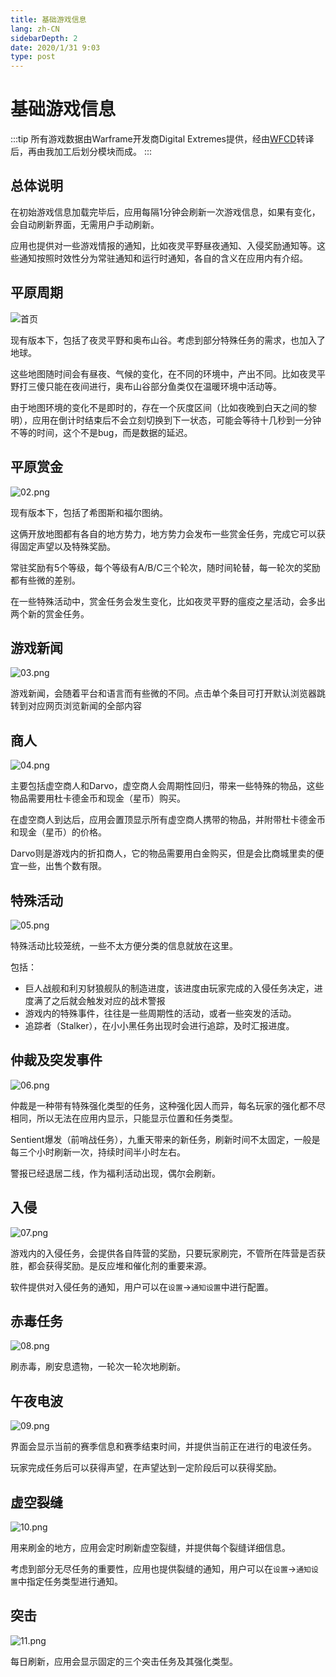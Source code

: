 ```yaml
---
title: 基础游戏信息
lang: zh-CN
sidebarDepth: 2
date: 2020/1/31 9:03
type: post
---
```


# 基础游戏信息

:::tip
所有游戏数据由Warframe开发商Digital Extremes提供，经由[WFCD](https://github.com/WFCD)转译后，再由我加工后划分模块而成。
:::

## 总体说明

在初始游戏信息加载完毕后，应用每隔1分钟会刷新一次游戏信息，如果有变化，会自动刷新界面，无需用户手动刷新。

应用也提供对一些游戏情报的通知，比如夜灵平野昼夜通知、入侵奖励通知等。这些通知按照时效性分为常驻通知和运行时通知，各自的含义在应用内有介绍。

## 平原周期

![首页](https://i.loli.net/2020/01/31/H8MgT2IZb61UcWr.png)

现有版本下，包括了夜灵平野和奥布山谷。考虑到部分特殊任务的需求，也加入了地球。

这些地图随时间会有昼夜、气候的变化，在不同的环境中，产出不同。比如夜灵平野打三傻只能在夜间进行，奥布山谷部分鱼类仅在温暖环境中活动等。

由于地图环境的变化不是即时的，存在一个灰度区间（比如夜晚到白天之间的黎明），应用在倒计时结束后不会立刻切换到下一状态，可能会等待十几秒到一分钟不等的时间，这个不是bug，而是数据的延迟。

## 平原赏金

![02.png](https://i.loli.net/2020/01/31/FfwosY7xIHbEzdN.png)

现有版本下，包括了希图斯和福尔图纳。

这俩开放地图都有各自的地方势力，地方势力会发布一些赏金任务，完成它可以获得固定声望以及特殊奖励。

常驻奖励有5个等级，每个等级有A/B/C三个轮次，随时间轮替，每一轮次的奖励都有些微的差别。

在一些特殊活动中，赏金任务会发生变化，比如夜灵平野的瘟疫之星活动，会多出两个新的赏金任务。

## 游戏新闻

![03.png](https://i.loli.net/2020/01/31/G3LZB82ixWTJNSI.png)

游戏新闻，会随着平台和语言而有些微的不同。点击单个条目可打开默认浏览器跳转到对应网页浏览新闻的全部内容

## 商人

![04.png](https://i.loli.net/2020/01/31/XOB5A8dIafmK7HE.png)

主要包括虚空商人和Darvo，虚空商人会周期性回归，带来一些特殊的物品，这些物品需要用杜卡德金币和现金（星币）购买。

在虚空商人到达后，应用会置顶显示所有虚空商人携带的物品，并附带杜卡德金币和现金（星币）的价格。

Darvo则是游戏内的折扣商人，它的物品需要用白金购买，但是会比商城里卖的便宜一些，出售个数有限。

## 特殊活动

![05.png](https://i.loli.net/2020/01/31/qvzrDphUxQbifXn.png)

特殊活动比较笼统，一些不太方便分类的信息就放在这里。

包括：

- 巨人战舰和利刃豺狼舰队的制造进度，该进度由玩家完成的入侵任务决定，进度满了之后就会触发对应的战术警报
- 游戏内的特殊事件，往往是一些周期性的活动，或者一些突发的活动。
- 追踪者（Stalker），在小小黑任务出现时会进行追踪，及时汇报进度。

## 仲裁及突发事件

![06.png](https://i.loli.net/2020/01/31/fbr5nlAzsaq4QiH.png)

仲裁是一种带有特殊强化类型的任务，这种强化因人而异，每名玩家的强化都不尽相同，所以无法在应用内显示，只能显示位置和任务类型。

Sentient爆发（前哨战任务），九重天带来的新任务，刷新时间不太固定，一般是每三个小时刷新一次，持续时间半小时左右。

警报已经退居二线，作为福利活动出现，偶尔会刷新。

## 入侵

![07.png](https://i.loli.net/2020/01/31/sXmylbUZMCEi3Lt.png)

游戏内的入侵任务，会提供各自阵营的奖励，只要玩家刷完，不管所在阵营是否获胜，都会获得奖励。是反应堆和催化剂的重要来源。

软件提供对入侵任务的通知，用户可以在`设置`->`通知设置`中进行配置。

## 赤毒任务

![08.png](https://i.loli.net/2020/01/31/YVzyU5xI91ThRKl.png)

刷赤毒，刷安息遗物，一轮次一轮次地刷新。

## 午夜电波

![09.png](https://i.loli.net/2020/01/31/OWSh6CHKiDBnmFe.png)

界面会显示当前的赛季信息和赛季结束时间，并提供当前正在进行的电波任务。

玩家完成任务后可以获得声望，在声望达到一定阶段后可以获得奖励。

## 虚空裂缝

![10.png](https://i.loli.net/2020/01/31/NERt9ecoyPSsBgK.png)

用来刷金的地方，应用会定时刷新虚空裂缝，并提供每个裂缝详细信息。

考虑到部分无尽任务的重要性，应用也提供裂缝的通知，用户可以在`设置`->`通知设置`中指定任务类型进行通知。

## 突击

![11.png](https://i.loli.net/2020/01/31/QSwbeaTZ1giBuXh.png)

每日刷新，应用会显示固定的三个突击任务及其强化类型。